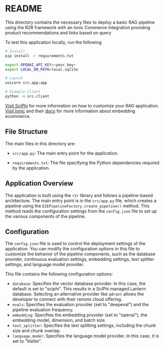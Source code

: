 # README 

This directory contains the necessary files to deploy a basic RAG pipeline using the R2R framework with an Ionic Commerce Integration providing product recommendations and links based on query

To test this application locally, run the following
```bash
# Install
pip install -r requirements.txt

export OPENAI_API_KEY=<your_key>
export LOCAL_DB_PATH=local.sqlite

# Launch
uvicorn src.app:app

# Example Client
python -m src.client

```
[Visit SciPhi](https://r2r-docs.sciphi.ai) for more information on how to customize your RAG application.
[Visit Ionic](https://ioniccommerce.com) and their [docs](https://docs.ioniccommerce.com) for more information about embedding ecommerce.


## File Structure

The main files in this directory are:

- `src/app.py`: The main entry point for the application.
<!-- - `config.json`: The configuration file used to control the deployment settings. -->
- `requirements.txt`: The file specifying the Python dependencies required by the application.

## Application Overview

The application is built using the `r2r` library and follows a pipeline-based architecture. The main entry point is in the `src/app.py` file, which creates a pipeline using the `E2EPipelineFactory.create_pipeline()` method. This method reads the configuration settings from the `config.json` file to set up the various components of the pipeline.

## Configuration

The `config.json` file is used to control the deployment settings of the application. You can modify the configuration options in this file to customize the behavior of the pipeline components, such as the database provider, continuous evaluation settings, embedding settings, text splitter settings, and language model provider.

This file contains the following configuration options:

- `database`: Specifies the vector database provider. In this case, the default is set to "sciphi". This results in a SciPhi managed Lantern database. Selecting an alternative provider like `qdrant` allows the developer to connect with their remote cloud offering.
- `evals`: Specifies the evaluation provider (set to "deepeval") and the pipeline evaluation frequency.
- `embedding`: Specifies the embedding provider (set to "openai"), the embedding model, dimension, and batch size.
- `text_splitter`: Specifies the text splitting settings, including the chunk size and chunk overlap.
- `language_model`: Specifies the language model provider. In this case, it is set to "litellm".